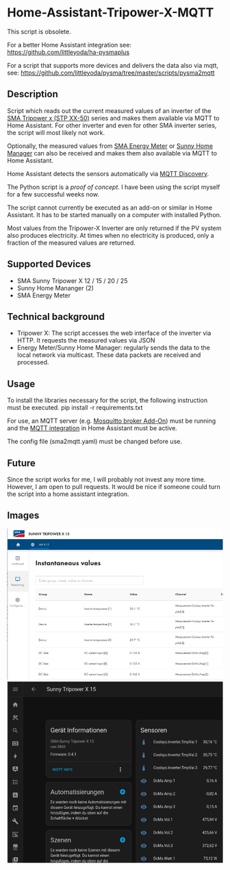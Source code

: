 # Home-Assistant-Tripower-X-MQTT

This script is obsolete.

For a better Home Assistant integration see:
https://github.com/littleyoda/ha-pysmaplus

For a script that supports more devices and delivers the data also via mqtt, see:
https://github.com/littleyoda/pysma/tree/master/scripts/pysma2mqtt



## Description

Script which reads out the current measured values of an inverter of the [SMA Tripower x (STP XX-50)](https://www.sma.de/produkte/solar-wechselrichter/sunny-tripower-x) series and makes them available via MQTT to Home Assistant.
For other inverter and even for other SMA inverter series, the script will most likely not work.

Optionally, the measured values from [SMA Energy Meter](https://www.sma.de/produkte/monitoring-control/sma-energy-meter) or [Sunny Home Manager](https://www.sma.de/produkte/monitoring-control/sunny-home-manager) can also be received and makes them also available via MQTT to Home Assistant.

Home Assistant detects the sensors automatically via [MQTT Discovery](https://www.home-assistant.io/integrations/mqtt/#mqtt-discovery).

The Python script is a _proof of concept_. I have been using the script myself for a few successful weeks now.

The script cannot currently be executed as an add-on or similar in Home Assistant. It has to be started manually on a computer with installed Python.

Most values from the Tripower-X Inverter are only returned if the PV system also produces electricity. At times when no electricity is produced, only a fraction of the measured values are returned.

## Supported Devices

* SMA Sunny Tripower X 12 / 15 / 20 / 25
* Sunny Home Mananger (2)
* SMA Energy Meter

## Technical background

* Tripower X: The script accesses the web interface of the inverter via HTTP. It requests the measured values via JSON
* Energy Meter/Sunny Home Manager: regularly sends the data to the local network via multicast. These data packets are received and processed.

## Usage
To install the libraries necessary for the script, the following instruction must be executed.
      pip install -r requirements.txt

For use, an MQTT server (e.g. [Mosquitto broker Add-On](https://github.com/home-assistant/addons/blob/master/mosquitto/DOCS.md)) must be running and the [MQTT integration](https://www.home-assistant.io/integrations/mqtt) in Home Assistant must be active.

The config file (sma2mqtt.yaml) must be changed before use.
  
## Future
Since the script works for me, I will probably not invest any more time. However, I am open to pull requests.
It would be nice if someone could turn the script into a home assistant integration.


## Images
![](https://raw.githubusercontent.com/littleyoda/Home-Assistant-Tripower-X-MQTT/main/images/inverter.png)
![](https://raw.githubusercontent.com/littleyoda/Home-Assistant-Tripower-X-MQTT/main/images/ha.png)
